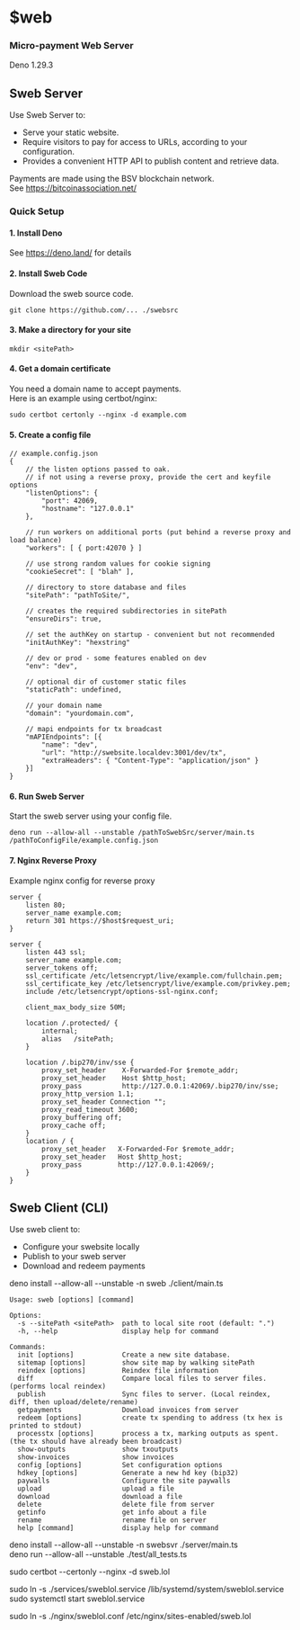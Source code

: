 
# $web
### Micro-payment Web Server

Deno 1.29.3

## Sweb Server
Use Sweb Server to:
- Serve your static website.
- Require visitors to pay for access to URLs, according to your configuration.
- Provides a convenient HTTP API to publish content and retrieve data.

Payments are made using the BSV blockchain network.  
See https://bitcoinassociation.net/

### Quick Setup  

#### 1. Install Deno  
See https://deno.land/ for details

#### 2. Install Sweb Code
Download the sweb source code.    
```
git clone https://github.com/... ./swebsrc
```

#### 3. Make a directory for your site
```
mkdir <sitePath>
```

#### 4. Get a domain certificate
You need a domain name to accept payments.  
Here is an example using certbot/nginx:    
```
sudo certbot certonly --nginx -d example.com
```

#### 5. Create a config file
```
// example.config.json
{
    // the listen options passed to oak.
    // if not using a reverse proxy, provide the cert and keyfile options
    "listenOptions": {
        "port": 42069,
        "hostname": "127.0.0.1"
    },
    
    // run workers on additional ports (put behind a reverse proxy and load balance)
    "workers": [ { port:42070 } ]

    // use strong random values for cookie signing
    "cookieSecret": [ "blah" ],
    
    // directory to store database and files
    "sitePath": "pathToSite/",
    
    // creates the required subdirectories in sitePath
    "ensureDirs": true, 
    
    // set the authKey on startup - convenient but not recommended
    "initAuthKey": "hexstring" 
    
    // dev or prod - some features enabled on dev
    "env": "dev", 
    
    // optional dir of customer static files
    "staticPath": undefined,

    // your domain name
    "domain": "yourdomain.com",

    // mapi endpoints for tx broadcast
    "mAPIEndpoints": [{
        "name": "dev",
        "url": "http://swebsite.localdev:3001/dev/tx",
        "extraHeaders": { "Content-Type": "application/json" } 
    }]
}
```

#### 6. Run Sweb Server
Start the sweb server using your config file.   
```
deno run --allow-all --unstable /pathToSwebSrc/server/main.ts /pathToConfigFile/example.config.json
```

#### 7. Nginx Reverse Proxy
Example nginx config for reverse proxy

```
server {
    listen 80;
    server_name example.com;
    return 301 https://$host$request_uri;
}

server {
    listen 443 ssl;
    server_name example.com;
    server_tokens off;
    ssl_certificate /etc/letsencrypt/live/example.com/fullchain.pem;
    ssl_certificate_key /etc/letsencrypt/live/example.com/privkey.pem;
    include /etc/letsencrypt/options-ssl-nginx.conf;

    client_max_body_size 50M;

    location /.protected/ {
        internal;
        alias   /sitePath;
    }

    location /.bip270/inv/sse {
        proxy_set_header    X-Forwarded-For $remote_addr;
        proxy_set_header    Host $http_host;
        proxy_pass          http://127.0.0.1:42069/.bip270/inv/sse;
        proxy_http_version 1.1;
        proxy_set_header Connection "";
        proxy_read_timeout 3600;
        proxy_buffering off;
        proxy_cache off;
    }
    location / {
        proxy_set_header   X-Forwarded-For $remote_addr;
        proxy_set_header   Host $http_host;
        proxy_pass         http://127.0.0.1:42069/;
    }
}

```

## Sweb Client (CLI)

Use sweb client to: 
- Configure your swebsite locally
- Publish to your sweb server
- Download and redeem payments

deno install --allow-all --unstable -n sweb ./client/main.ts

```
Usage: sweb [options] [command]

Options:
  -s --sitePath <sitePath>  path to local site root (default: ".")
  -h, --help                display help for command

Commands:
  init [options]            Create a new site database.
  sitemap [options]         show site map by walking sitePath
  reindex [options]         Reindex file information
  diff                      Compare local files to server files. (performs local reindex)
  publish                   Sync files to server. (Local reindex, diff, then upload/delete/rename)
  getpayments               Download invoices from server
  redeem [options]          create tx spending to address (tx hex is printed to stdout)
  processtx [options]       process a tx, marking outputs as spent. (the tx should have already been broadcast)
  show-outputs              show txoutputs
  show-invoices             show invoices
  config [options]          Set configuration options
  hdkey [options]           Generate a new hd key (bip32)
  paywalls                  Configure the site paywalls
  upload                    upload a file
  download                  download a file
  delete                    delete file from server
  getinfo                   get info about a file
  rename                    rename file on server
  help [command]            display help for command

```



deno install --allow-all --unstable -n swebsvr ./server/main.ts  
deno run --allow-all --unstable ./test/all_tests.ts  

sudo certbot --certonly --nginx -d sweb.lol

sudo ln -s ./services/sweblol.service /lib/systemd/system/sweblol.service
sudo systemctl start sweblol.service

sudo ln -s ./nginx/sweblol.conf /etc/nginx/sites-enabled/sweb.lol

